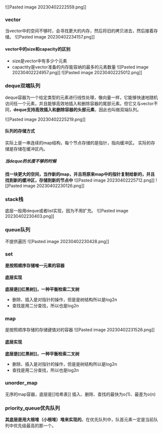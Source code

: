 
![[Pasted image 20230402222559.png]]

### vector
当vector中的空间不够时，会寻找更大的内存，然后将旧的拷贝进去，然后接着存储。
![[Pasted image 20230402234157.png]]

#### vector中的size和capacity的区别
- size是vector中有多少个元素
- capactity是vector准备的内存能容纳的最多的元素数量
![[Pasted image 20230402224957.png]]
![[Pasted image 20230402225012.png]]

### deque双端队列
deque容器为一个给定类型的元素进行线性处理，像向量一样，它能够快速地随机访问任一个元素，并且能够高效地插入和删除容器的尾部元素。但它又与vector不同，**deque支持高效插入和删除容器的头部元素**，因此也叫做双端队列。

![[Pasted image 20230402225219.png]]
#### 队列的存储方式
实际上是一串连续的map结构，每个节点存储的是指针，指向缓冲区。
实际的存储是存储在缓冲区内。
##### 当deque的长度不够的时候
**找一块更大的空间，当作新的map，并且将原来map中的指针复制给新的，并且找到新的缓冲区，存储到新的节点中**
![[Pasted image 20230402225712.png]]
![[Pasted image 20230402230126.png]]

### stack栈
底层一般用deque或者list实现，因为不用扩充。
![[Pasted image 20230402230403.png]]

### queue队列
不提供遍历
![[Pasted image 20230402230428.png]]

### set
**是按照顺序存储唯一元素的容器**

#### 底层实现
**底层是[[红黑树]]，一种平衡检索二叉树**
- 删除、插入是对指针的操作，但是是树结构所以是log2n
- 查找是用二分查找，所以也是log2n

### map
是按照顺序存储的存储键值对的容器
![[Pasted image 20230402231526.png]]
#### 底层实现
**底层是[[红黑树]]，一种平衡检索二叉树**
- 删除、插入是对指针的操作，但是是树结构所以是log2n
- 查找是用二分查找，所以也是log2n

### unorder_map
无序的map容器，底层是[[哈希表]]
插入、删除、查找的最快为o(1)、最差为o(n)

### priority_queue优先队列
**其底层是用大根堆（小根堆）堆来实现的**。在优先队列中，队首元素一定是当前队列中优先级最高的那一个。
